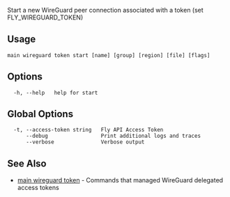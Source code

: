 Start a new WireGuard peer connection associated with a token (set FLY_WIREGUARD_TOKEN)

## Usage
~~~
main wireguard token start [name] [group] [region] [file] [flags]
~~~

## Options

~~~
  -h, --help   help for start
~~~

## Global Options

~~~
  -t, --access-token string   Fly API Access Token
      --debug                 Print additional logs and traces
      --verbose               Verbose output
~~~

## See Also

* [main wireguard token](/docs/flyctl/main-wireguard-token/)	 - Commands that managed WireGuard delegated access tokens

